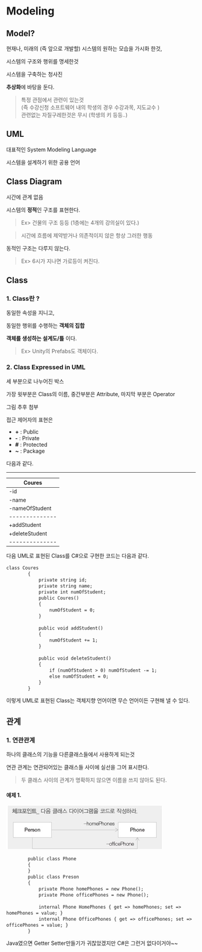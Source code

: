 Modeling 
===

Model?
---

현재나, 미래의 (즉 앞으로 개발할) 시스템의 원하는 모습을 가시화 한것,

시스템의 구조와 행위를 명세한것

시스템을 구축하는 청사진

**추상화**에 바탕을 둔다.
> 특정 관점에서 관련이 있는것 <br>(즉 수강신청 소프트웨어 내의 학생의 경우 수강과목, 지도교수 )  <br>
> 관련없는 자질구레한것은 무시 (학생의 키 등등..)

UML
---

대표적인 System Modeling Language 

시스템을 설계하기 위한 공용 언어


Class Diagram
---

시간에 관계 없음

시스템의 **정적**인 구조를 표현한다.

> Ex> 건물의 구조 등등 (1층에는 4개의 강의실이 있다.) <br>

> 시간에 흐름에 제약받거나 의존적이지 않은 항상 그러한 행동

동적인 구조는 다루지 않는다.

> Ex> 6시가 지나면 가로등이 켜진다.

Class
---

### 1. Class란 ?

동일한 속성을 지니고,

동일한 행위를 수행하는 **객체의 집합**

**객체를 생성하는 설계도/틀** 이다.

> Ex> Unity의 Prefabs도 객체이다.

### 2. Class Expressed in UML

세 부분으로 나누어진 박스

가장 윗부분은 Class의 이름, 중간부분은 Attribute, 마지막 부분은 Operator

그림 추후 첨부

접근 제어자의 표현은 

 - **+** : Public
 - **-** : Private
 - **#** : Protected
 - **~** : Package
 
다음과 같다.

----------------
| Coures       |
|--------------|
|-id           |
|-name         |
|-nameOfStudent|
|--------------|
|+addStudent   |
|+deleteStudent|
|--------------|

다음 UML로 표현된 Class를 C#으로 구현한 코드는 다음과 같다.

~~~
class Coures
        {
            private string id;
            private string name;
            private int numOfStudent;
            public Coures()
            {
                numOfStudent = 0;
            }

            public void addStudent()
            {
                numOfStudent += 1;
            }

            public void deleteStudent()
            {
                if (numOfStudent > 0) numOfStudent -= 1;
                else numOfStudent = 0;
            }
        }
~~~

이렇게 UML로 표현된 Class는 객체지향 언어이면 무슨 언어이든 구현해 낼 수 있다.


관계
---

### 1. 연관관계

하나의 클래스의 기능을 다른클래스들에서 사용하게 되는것

연관 관계는 연관되어있는 클래스들 사이에 실선을 그어 표시한다.

> 두 클래스 사이의 관계가 명확하지 않으면 이름을 쓰지 않아도 된다.



#### 예제 1.

![](./img/ClassDiagram1.jpg)

~~~
        public class Phone
        {
        }
        public class Preson
        {
            private Phone homePhones = new Phone();
            private Phone officePhones = new Phone();

            internal Phone HomePhones { get => homePhones; set => homePhones = value; }
            internal Phone OfficePhones { get => officePhones; set => officePhones = value; }
        }
~~~

Java였으면 Getter Setter만들기가 귀찮았겠지만 C#은 그런거 없다이거야~~
